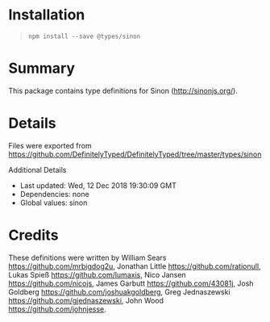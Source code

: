 # Installation
> `npm install --save @types/sinon`

# Summary
This package contains type definitions for Sinon (http://sinonjs.org/).

# Details
Files were exported from https://github.com/DefinitelyTyped/DefinitelyTyped/tree/master/types/sinon

Additional Details
 * Last updated: Wed, 12 Dec 2018 19:30:09 GMT
 * Dependencies: none
 * Global values: sinon

# Credits
These definitions were written by William Sears <https://github.com/mrbigdog2u>, Jonathan Little <https://github.com/rationull>, Lukas Spieß <https://github.com/lumaxis>, Nico Jansen <https://github.com/nicojs>, James Garbutt <https://github.com/43081j>, Josh Goldberg <https://github.com/joshuakgoldberg>, Greg Jednaszewski <https://github.com/gjednaszewski>, John Wood <https://github.com/johnjesse>.
